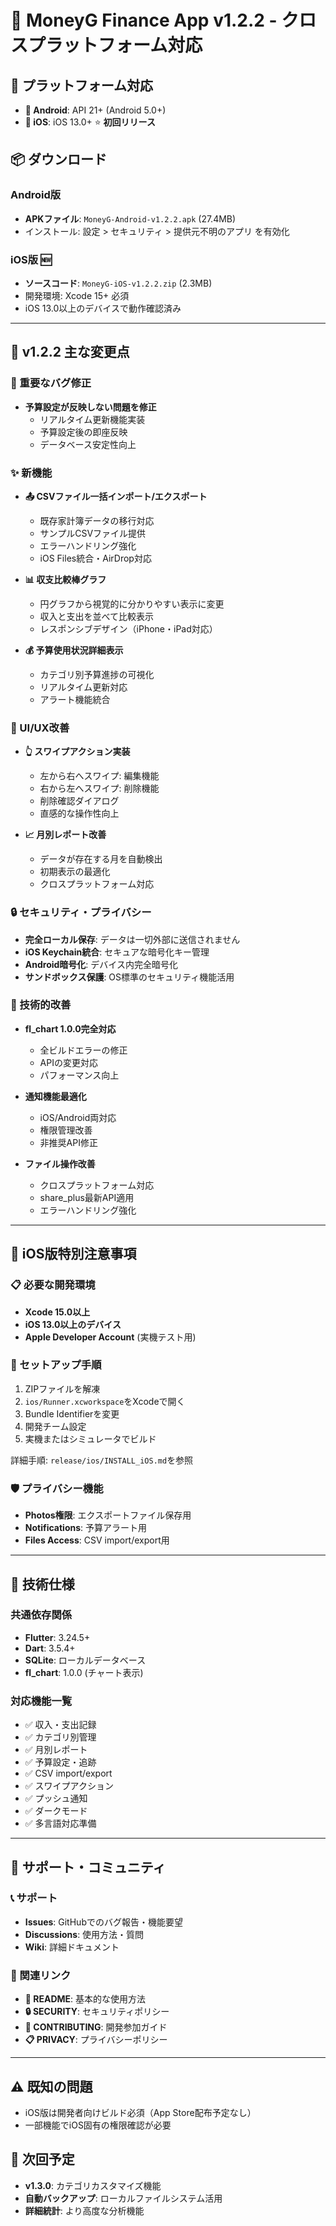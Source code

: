 # 🎉 MoneyG Finance App v1.2.2 - クロスプラットフォーム対応

## 📱 プラットフォーム対応
- **🤖 Android**: API 21+ (Android 5.0+)
- **🍎 iOS**: iOS 13.0+ ⭐ **初回リリース**

## 📦 ダウンロード

### Android版
- **APKファイル**: `MoneyG-Android-v1.2.2.apk` (27.4MB)
- インストール: 設定 > セキュリティ > 提供元不明のアプリ を有効化

### iOS版 🆕
- **ソースコード**: `MoneyG-iOS-v1.2.2.zip` (2.3MB)
- 開発環境: Xcode 15+ 必須
- iOS 13.0以上のデバイスで動作確認済み

---

## 🎯 v1.2.2 主な変更点

### 🐛 重要なバグ修正
- **予算設定が反映しない問題を修正** 
  - リアルタイム更新機能実装
  - 予算設定後の即座反映
  - データベース安定性向上

### ✨ 新機能
- **📤 CSVファイル一括インポート/エクスポート**
  - 既存家計簿データの移行対応
  - サンプルCSVファイル提供
  - エラーハンドリング強化
  - iOS Files統合・AirDrop対応

- **📊 収支比較棒グラフ**
  - 円グラフから視覚的に分かりやすい表示に変更
  - 収入と支出を並べて比較表示
  - レスポンシブデザイン（iPhone・iPad対応）

- **💰 予算使用状況詳細表示**
  - カテゴリ別予算進捗の可視化
  - リアルタイム更新対応
  - アラート機能統合

### 🎨 UI/UX改善
- **👆 スワイプアクション実装**
  - 左から右へスワイプ: 編集機能
  - 右から左へスワイプ: 削除機能
  - 削除確認ダイアログ
  - 直感的な操作性向上

- **📈 月別レポート改善**
  - データが存在する月を自動検出
  - 初期表示の最適化
  - クロスプラットフォーム対応

### 🔒 セキュリティ・プライバシー
- **完全ローカル保存**: データは一切外部に送信されません
- **iOS Keychain統合**: セキュアな暗号化キー管理
- **Android暗号化**: デバイス内完全暗号化
- **サンドボックス保護**: OS標準のセキュリティ機能活用

### 🔧 技術的改善
- **fl_chart 1.0.0完全対応**
  - 全ビルドエラーの修正
  - APIの変更対応
  - パフォーマンス向上

- **通知機能最適化**
  - iOS/Android両対応
  - 権限管理改善
  - 非推奨API修正

- **ファイル操作改善**
  - クロスプラットフォーム対応
  - share_plus最新API適用
  - エラーハンドリング強化

---

## 🍎 iOS版特別注意事項

### 📋 必要な開発環境
- **Xcode 15.0以上**
- **iOS 13.0以上のデバイス**
- **Apple Developer Account** (実機テスト用)

### 🔧 セットアップ手順
1. ZIPファイルを解凍
2. `ios/Runner.xcworkspace`をXcodeで開く
3. Bundle Identifierを変更
4. 開発チーム設定
5. 実機またはシミュレータでビルド

詳細手順: `release/ios/INSTALL_iOS.md`を参照

### 🛡️ プライバシー機能
- **Photos権限**: エクスポートファイル保存用
- **Notifications**: 予算アラート用
- **Files Access**: CSV import/export用

---

## 📝 技術仕様

### 共通依存関係
- **Flutter**: 3.24.5+
- **Dart**: 3.5.4+
- **SQLite**: ローカルデータベース
- **fl_chart**: 1.0.0 (チャート表示)

### 対応機能一覧
- ✅ 収入・支出記録
- ✅ カテゴリ別管理
- ✅ 月別レポート
- ✅ 予算設定・追跡
- ✅ CSV import/export
- ✅ スワイプアクション
- ✅ プッシュ通知
- ✅ ダークモード
- ✅ 多言語対応準備

---

## 🤝 サポート・コミュニティ

### 📞 サポート
- **Issues**: GitHubでのバグ報告・機能要望
- **Discussions**: 使用方法・質問
- **Wiki**: 詳細ドキュメント

### 🔗 関連リンク
- **📖 README**: 基本的な使用方法
- **🔒 SECURITY**: セキュリティポリシー
- **🤝 CONTRIBUTING**: 開発参加ガイド
- **📋 PRIVACY**: プライバシーポリシー

---

## ⚠️ 既知の問題
- iOS版は開発者向けビルド必須（App Store配布予定なし）
- 一部機能でiOS固有の権限確認が必要

## 🚀 次回予定
- **v1.3.0**: カテゴリカスタマイズ機能
- **自動バックアップ**: ローカルファイルシステム活用
- **詳細統計**: より高度な分析機能

